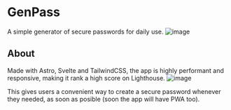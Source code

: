 # GenPass
A simple generator of secure passwords for daily use.
![image](https://user-images.githubusercontent.com/39781228/216801727-bfcb0326-3512-46c4-9d6e-9b1d25c2d8a2.png)

## About
Made with Astro, Svelte and TailwindCSS, the app is highly performant and responsive, making it rank a high score on Lighthouse.
![image](https://user-images.githubusercontent.com/39781228/216802015-10ab7af7-ba54-4d36-9a11-722c6beb8ff9.png)

This gives users a convenient way to create a secure password whenever they needed, as soon as posible (soon the app will have PWA too).
